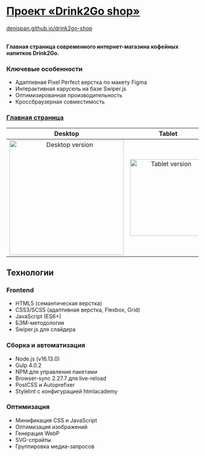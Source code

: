 # [Проект «Drink2Go shop»](https://denispan.github.io/drink2go-shop/index.html)

[denispan.github.io/drink2go-shop](https://denispan.github.io/drink2go-shop/) </br></br>

<strong>Главная страница современного интернет-магазина кофейных напитков Drink2Go.</strong>

### Ключевые особенности

- Адаптивная Pixel Perfect верстка по макету Figma
- Интерактивная карусель на базе Swiper.js
- Оптимизированная производительность
- Кроссбраузерная совместимость

### [Главная страница](https://denispan.github.io/drink2go-shop/)
| Desktop | Tablet | Mobile |
|:---------------:|:--------------:|:----------------:|
| <img width="300" alt="Desktop version" src="https://github.com/user-attachments/assets/0e2274fd-c20d-4a38-bb66-460847b2949a" /> | <img width="200" alt="Tablet version" src="https://github.com/user-attachments/assets/58c59b62-1faf-4c85-a5ba-9806f90f4034" /> | <img width="150" alt="Mobile version" src="https://github.com/user-attachments/assets/d72bb8ae-ace4-495c-aba4-5dae11da9e0b" /> |


## Технологии

### Frontend
- HTML5 (семантическая верстка)
- CSS3/SCSS (адаптивная верстка, Flexbox, Grid)
- JavaScript (ES6+)
- БЭМ-методология
- Swiper.js для слайдера

### Сборка и автоматизация
- Node.js (v16.13.0)
- Gulp 4.0.2
- NPM для управления пакетами
- Browser-sync 2.27.7 для live-reload
- PostCSS и Autoprefixer
- Stylelint с конфигурацией htmlacademy

### Оптимизация
- Минификация CSS и JavaScript
- Оптимизация изображений
- Генерация WebP
- SVG-спрайты
- Группировка медиа-запросов
